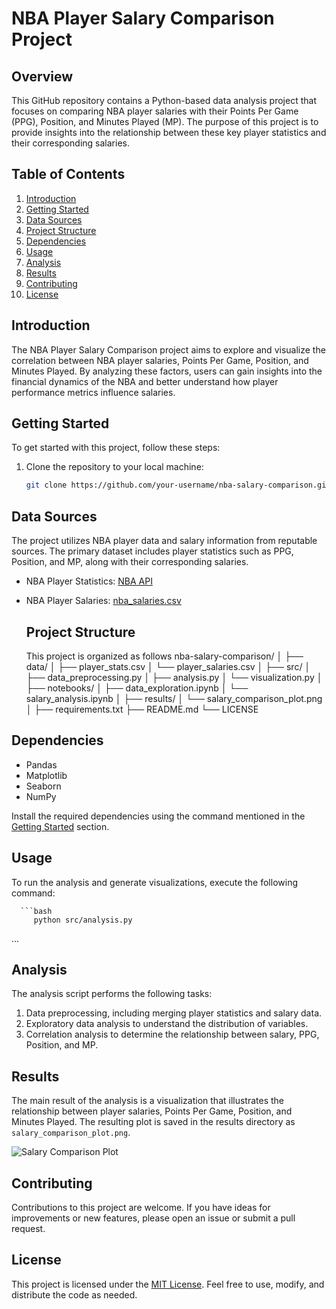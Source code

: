 # NBA Player Salary Comparison Project

## Overview

This GitHub repository contains a Python-based data analysis project that focuses on comparing NBA player salaries with their Points Per Game (PPG), Position, and Minutes Played (MP). The purpose of this project is to provide insights into the relationship between these key player statistics and their corresponding salaries.

## Table of Contents

1. [Introduction](#introduction)
2. [Getting Started](#getting-started)
3. [Data Sources](#data-sources)
4. [Project Structure](#project-structure)
5. [Dependencies](#dependencies)
6. [Usage](#usage)
7. [Analysis](#analysis)
8. [Results](#results)
9. [Contributing](#contributing)
10. [License](#license)

## Introduction

The NBA Player Salary Comparison project aims to explore and visualize the correlation between NBA player salaries, Points Per Game, Position, and Minutes Played. By analyzing these factors, users can gain insights into the financial dynamics of the NBA and better understand how player performance metrics influence salaries.

## Getting Started

To get started with this project, follow these steps:

1. Clone the repository to your local machine:

   ```bash
   git clone https://github.com/your-username/nba-salary-comparison.git
## Data Sources

The project utilizes NBA player data and salary information from reputable sources. The primary dataset includes player statistics such as PPG, Position, and MP, along with their corresponding salaries.

- NBA Player Statistics: [NBA API](https://www.nba.com/stats/)
- NBA Player Salaries: [nba_salaries.csv](data/nba_salaries.csv)
  ## Project Structure

  This project is organized as follows
  nba-salary-comparison/
│
├── data/
│   ├── player_stats.csv
│   └── player_salaries.csv
│
├── src/
│   ├── data_preprocessing.py
│   ├── analysis.py
│   └── visualization.py
│
├── notebooks/
│   ├── data_exploration.ipynb
│   └── salary_analysis.ipynb
│
├── results/
│   └── salary_comparison_plot.png
│
├── requirements.txt
├── README.md
└── LICENSE
## Dependencies

- Pandas
- Matplotlib
- Seaborn
- NumPy

Install the required dependencies using the command mentioned in the [Getting Started](#getting-started) section.

## Usage

To run the analysis and generate visualizations, execute the following command:

      ```bash
         python src/analysis.py
...

## Analysis

The analysis script performs the following tasks:

1. Data preprocessing, including merging player statistics and salary data.
2. Exploratory data analysis to understand the distribution of variables.
3. Correlation analysis to determine the relationship between salary, PPG, Position, and MP.

## Results

The main result of the analysis is a visualization that illustrates the relationship between player salaries, Points Per Game, Position, and Minutes Played. The resulting plot is saved in the results directory as `salary_comparison_plot.png`.

![Salary Comparison Plot](results/salary_comparison_plot.png)

## Contributing

Contributions to this project are welcome. If you have ideas for improvements or new features, please open an issue or submit a pull request.

## License

This project is licensed under the [MIT License](LICENSE). Feel free to use, modify, and distribute the code as needed.




